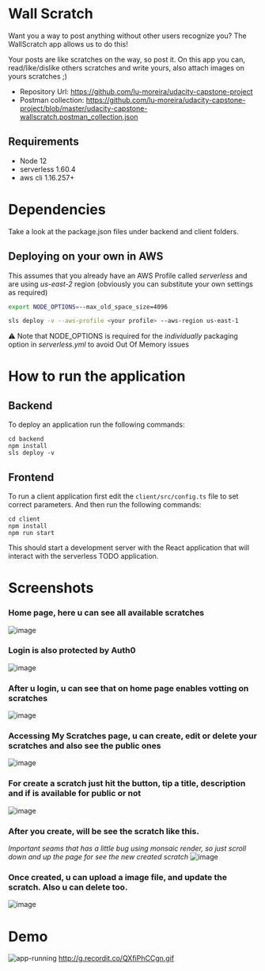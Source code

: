 # Wall Scratch

Want you a way to post anything without other users recognize you? 
The WallScratch app allows us to do this!

Your posts are like scratches on the way, so post it.
On this app you can, read/like/dislike others scratches and write yours, also attach images on yours scratches ;)

- Repository Url: https://github.com/lu-moreira/udacity-capstone-project
- Postman collection: https://github.com/lu-moreira/udacity-capstone-project/blob/master/udacity-capstone-wallscratch.postman_collection.json

## Requirements
* Node 12
* serverless 1.60.4
* aws cli 1.16.257+

# Dependencies

Take a look at the package.json files under backend and client folders.

## Deploying on your own in AWS
This assumes that you already have an AWS Profile called *serverless* and are using *us-east-2* region
(obviously you can substitute your own settings as required)
```sh
export NODE_OPTIONS=--max_old_space_size=4096

sls deploy -v --aws-profile <your profile> --aws-region us-east-1
```
:warning: Note that NODE_OPTIONS is required for the _individually_ packaging option in *serverless.yml* to avoid Out Of Memory issues 

# How to run the application

## Backend

To deploy an application run the following commands:

```
cd backend
npm install
sls deploy -v
```

## Frontend

To run a client application first edit the `client/src/config.ts` file to set correct parameters. And then run the following commands:

```
cd client
npm install
npm run start
```

This should start a development server with the React application that will interact with the serverless TODO application.

# Screenshots

### Home page, here u can see all available scratches
![image](https://user-images.githubusercontent.com/3696197/75270808-ee8d9f80-57d9-11ea-9395-8bc11d516af1.png)

### Login is also protected by Auth0
![image](https://user-images.githubusercontent.com/3696197/75270891-15e46c80-57da-11ea-800e-7cbf8617e5c7.png)

### After u login, u can see that on home page enables votting on scratches
![image](https://user-images.githubusercontent.com/3696197/75271058-5e038f00-57da-11ea-82d7-4462c3220c2e.png)

### Accessing My Scratches page, u can create, edit or delete your scratches and also see the public ones
![image](https://user-images.githubusercontent.com/3696197/75271228-a02cd080-57da-11ea-8a1d-2c17f7e8b758.png)

### For create a scratch just hit the button, tip a title, description and if is available for public or not
![image](https://user-images.githubusercontent.com/3696197/75271338-cce0e800-57da-11ea-9cf6-ca22bb17abd5.png)

### After you create, will be see the scratch like this.
_*Important* seams that has a little bug using monsaic render, so just scroll down and up the page for see the new created scratch_
![image](https://user-images.githubusercontent.com/3696197/75271477-04e82b00-57db-11ea-9c47-6f8390a4015c.png)

### Once created, u can upload a image file, and update the scratch. Also u can delete too.
![image](https://user-images.githubusercontent.com/3696197/75271724-6b6d4900-57db-11ea-8917-9b3908e0e2fb.png)

# Demo
![app-running](http://g.recordit.co/QXfiPhCCgn.gif)
http://g.recordit.co/QXfiPhCCgn.gif
